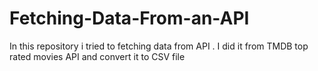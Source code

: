 # Fetching-Data-From-an-API
In this repository i tried to fetching data from API . I did it from TMDB top rated movies API and convert it to CSV file
